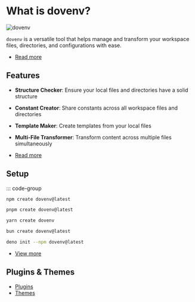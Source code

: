 # What is dovenv?

![dovenv](/banner.png)

`dovenv` is a versatile tool that helps manage and transform your workspace files, directories, and configurations with ease.

- [Read more](./core)

## Features

- __Structure Checker__: Ensure your local files and directories have a solid structure
- __Constant Creator__: Share constants across all workspace files and directories
- __Template Maker__: Create templates from your local files
- __Multi-File Transformer__: Transform content across multiple files simultaneously

- [Read more](./core)

## Setup

::: code-group

```bash [npm]
npm create dovenv@latest
```

```bash [pnpm]
pnpm create dovenv@latest
```

```bash [yarn]
yarn create dovenv
```

```bash [bun]
bun create dovenv@latest
```

```bash [deno]
deno init --npm dovenv@latest
```

- [View more](./create)

## Plugins & Themes

- [Plugins](./plugin)
- [Themes](./theme)
